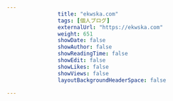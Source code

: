 ---
                title: "ekwska.com"
                tags: [個人ブログ]
                externalUrl: "https://ekwska.com"
                weight: 651
                showDate: false
                showAuthor: false
                showReadingTime: false
                showEdit: false
                showLikes: false
                showViews: false
                layoutBackgroundHeaderSpace: false
                ---

